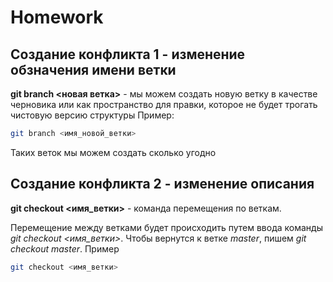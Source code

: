 # Homework
## Создание конфликта 1 - изменение обзначения имени ветки


**git branch <новая ветка>** - мы можем создать новую ветку в качестве черновика или как пространство для правки, которое не будет трогать чистовую версию структуры
Пример:
```sh
git branch <имя_новой_ветки>
```
Таких веток мы можем создать сколько угодно


## Создание конфликта 2 - изменение описания


**git checkout <имя_ветки>** - команда перемещения по веткам.

Перемещение между ветками будет происходить путем ввода команды *git checkout <имя_ветки>*. Чтобы вернутся к ветке _master_, пишем *git checkout master*. Пример
```sh
git checkout <имя_ветки>
```



